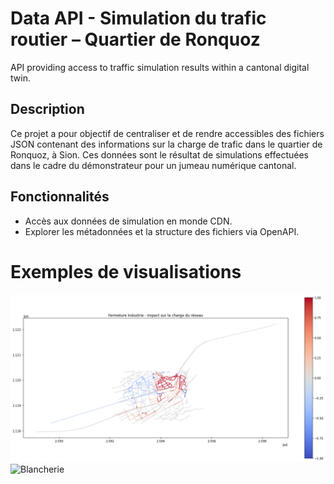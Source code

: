 # Data API - Simulation du trafic routier – Quartier de Ronquoz
API providing access to traffic simulation results within a cantonal digital twin.

## Description

Ce projet a pour objectif de centraliser et de rendre accessibles des fichiers JSON contenant des informations sur la charge
de trafic dans le quartier de Ronquoz, à Sion. Ces données sont le résultat de simulations effectuées dans le cadre du démonstrateur pour un jumeau numérique cantonal.

## Fonctionnalités
- Accès aux données de simulation en monde CDN.
- Explorer les métadonnées et la structure des fichiers via OpenAPI.

# Exemples de visualisations

![Industrie](fermeture_industrie.png)  
![Blancherie](fermetre_blancherie.png)
